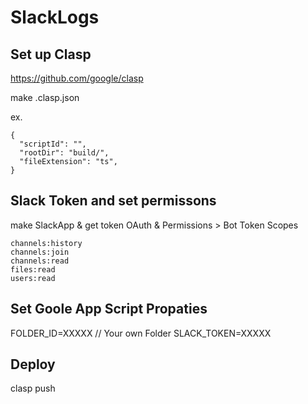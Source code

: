 # SlackLogs

## Set up Clasp

https://github.com/google/clasp

make .clasp.json 

ex.
```
{
  "scriptId": "",
  "rootDir": "build/",
  "fileExtension": "ts",
}
```

## Slack Token and set permissons
make SlackApp & get token
OAuth & Permissions > Bot Token Scopes
```
channels:history
channels:join
channels:read
files:read
users:read
```

## Set Goole App Script Propaties
FOLDER_ID=XXXXX // Your own Folder
SLACK_TOKEN=XXXXX

## Deploy
clasp push

